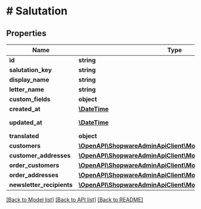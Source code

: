 # # Salutation

## Properties

Name | Type | Description | Notes
------------ | ------------- | ------------- | -------------
**id** | **string** |  | [optional]
**salutation_key** | **string** |  |
**display_name** | **string** |  |
**letter_name** | **string** |  |
**custom_fields** | **object** |  | [optional]
**created_at** | [**\DateTime**](\DateTime.md) |  | [readonly]
**updated_at** | [**\DateTime**](\DateTime.md) |  | [optional] [readonly]
**translated** | **object** |  | [optional]
**customers** | [**\OpenAPI\ShopwareAdminApiClient\Model\Customer[]**](Customer.md) |  | [optional]
**customer_addresses** | [**\OpenAPI\ShopwareAdminApiClient\Model\CustomerAddress[]**](CustomerAddress.md) |  | [optional]
**order_customers** | [**\OpenAPI\ShopwareAdminApiClient\Model\OrderCustomer[]**](OrderCustomer.md) |  | [optional]
**order_addresses** | [**\OpenAPI\ShopwareAdminApiClient\Model\OrderAddress[]**](OrderAddress.md) |  | [optional]
**newsletter_recipients** | [**\OpenAPI\ShopwareAdminApiClient\Model\NewsletterRecipient[]**](NewsletterRecipient.md) |  | [optional]

[[Back to Model list]](../../README.md#models) [[Back to API list]](../../README.md#endpoints) [[Back to README]](../../README.md)
